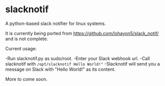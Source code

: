 # slacknotif
A python-based slack notifier for linux systems. 

It is currently being ported from https://github.com/lohayon5/slack_notif/ and is not complete. 

Current usage: 

-Run slacknotif.py as sudo/root.
-Enter your Slack webhook url.
-Call slacknotif with ```/opt/slacknotif Hello World!"```
-Slacknotif will send you a message on Slack with "Hello World!" as its content. 

More to come soon.
